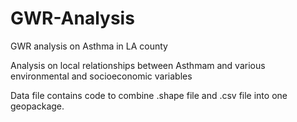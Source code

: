 # GWR-Analysis
GWR analysis on Asthma in LA county

Analysis on local relationships between Asthmam and various environmental and socioeconomic variables


Data file contains code to combine .shape file and .csv file into one geopackage. 
